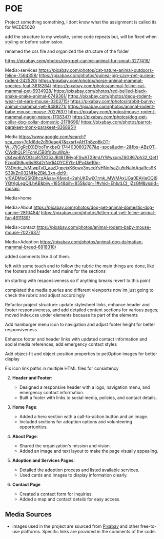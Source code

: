 # POE
Project something something, i dont know what the assignment is called its for WEDE5020


add the structure to my website, some code repeats but, will be fixed when styling or before submission.

renamed the css file and organized the structure of the folder 

https://pixabay.com/photos/dog-pet-canine-animal-fur-snout-3277416/

Media>services
https://pixabay.com/photos/cat-nature-animal-outdoors-feline-7564358/
https://pixabay.com/photos/guinea-pig-cavy-pet-guinea-rodent-242520/
https://pixabay.com/photos/horse-animal-mammal-species-foal-3818264/
https://pixabay.com/photos/animal-feline-cat-mammal-pet-6934928/
https://pixabay.com/photos/red-bellied-black-snake-snake-animal-6749361/
https://pixabay.com/photos/degu-rodent-wear-rat-ears-mouse-3303715/
https://pixabay.com/photos/rabbit-bunny-animal-mammal-pet-8489271/
https://pixabay.com/photos/animal-rodent-baby-mouse-mouse-7027637/
https://pixabay.com/photos/mouse-rodent-mammal-nager-nature-1708347/
https://pixabay.com/photos/dog-pet-collar-dog-collar-domestic-2178696/
https://pixabay.com/photos/parrot-parakeet-monk-parakeet-8368951/


Media
https://www.google.com/search?sca_esv=7c1d8de2d50eae47&sxsrf=AHTn8zq8kOT-W_J7jCgRclX0EfooTmxbsQ:1744030602787&q=spca&udm=2&fbs=ABzOT_CWdhQLP1FcmU5B0fn3xuWpA-dk4wpBWOGsoR7DG5zJBll8TlMypFSwAT29mUYWwxxmZ6G867ph32_Qef1FzcqGh9up6s9Sd2rNv1i4OYCEYb-UPv4ke10q-V3Dgde_fvMIwpTvD_aazDgpejxK6cwv3nscoYvHNofsaZiu5rNaIdAqaRes9KS39kZn032NHe2BkL3xn-dcI9-yrEADMpGSKBhcqA&sa=X&ved=2ahUKEwjX1rmk_MWMAxUGa0EAHeOQI9YQtKgLegQILhAB&biw=1854&bih=855&dpr=1#vhid=EhIutLCI_jZzGM&vssid=mosaic


Media>home 


Media>About
https://pixabay.com/photos/dog-pet-animal-domestic-dog-canine-2810484/
https://pixabay.com/photos/kitten-cat-pet-feline-animal-fur-4611189/

Media>contact
https://pixabay.com/photos/animal-rodent-baby-mouse-mouse-7027637/


Media>Adoption
https://pixabay.com/photos/animal-dog-dalmatian-mammal-breed-6818310/


added comments like 4 of them.

left with some touch and to follow the rubric the main things are done, like the footers and header and mains for the sections

im starting with responsiveness so if anything breaks revert to this point

completed the media queries and different  viewports now im just going to check the rubric and adjust accordingly

Refactor project structure: update stylesheet links, enhance header and footer responsiveness, and add detailed content sections for various pages;  moved index.css under elements because its part of the elements

Add hamburger menu icon to navigation and adjust footer height for better responsiveness

Enhance footer and header links with updated contact information and social media references; add emergency contact styles 

Add object-fit and object-position properties to petOption images for better display

Fix icon link paths in multiple HTML files for consistency

2. **Header and Footer**:
   - Designed a responsive header with a logo, navigation menu, and emergency contact information.
   - Built a footer with links to social media, policies, and contact details.

3. **Home Page**:
   - Added a hero section with a call-to-action button and an image.
   - Included sections for adoption options and volunteering opportunities.

4. **About Page**:
   - Shared the organization's mission and vision.
   - Added an image and text layout to make the page visually appealing.

5. **Adoption and Services Pages**:
   - Detailed the adoption process and listed available services.
   - Used cards and images to display information clearly.

6. **Contact Page**
   - Created a contact form for inquiries.
   - Added a map and contact details for easy access.

## Media Sources
- Images used in the project are sourced from [Pixabay](https://pixabay.com/) and other free-to-use platforms. Specific links are provided in the comments of the code.